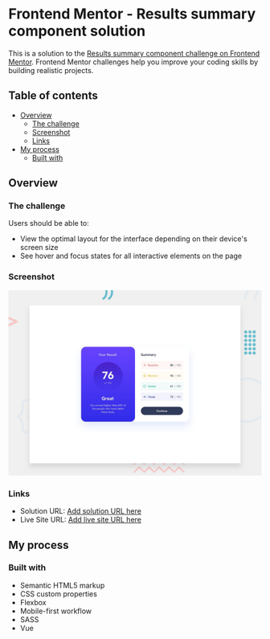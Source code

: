 # Frontend Mentor - Results summary component solution

This is a solution to the [Results summary component challenge on Frontend Mentor](https://www.frontendmentor.io/challenges/results-summary-component-CE_K6s0maV). Frontend Mentor challenges help you improve your coding skills by building realistic projects.

## Table of contents

- [Overview](#overview)
  - [The challenge](#the-challenge)
  - [Screenshot](#screenshot)
  - [Links](#links)
- [My process](#my-process)
  - [Built with](#built-with)

## Overview

### The challenge

Users should be able to:

- View the optimal layout for the interface depending on their device's screen size
- See hover and focus states for all interactive elements on the page

### Screenshot

![](./src/assets/images/screenshot/desktop-preview.jpg)

### Links

- Solution URL: [Add solution URL here](https://github.com/grenzk/results-summary-component)
- Live Site URL: [Add live site URL here](https://grenzk.github.io/results-summary-component/)

## My process

### Built with

- Semantic HTML5 markup
- CSS custom properties
- Flexbox
- Mobile-first workflow
- SASS
- Vue
